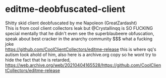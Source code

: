 # editme-deobfuscated-client    
Shitty skid client deobfuscated by me Napoleon (GreatZardasht)   
This is from cool client collectors leak but @Crystallinqq is SO FUCKING special mentally that he didn't even see the superblaubeere obfuscation,     
speak about best cracker in the anarchy community $$$ what a fucking joke    
https://github.com/CoolClientCollectors/editme-release this is where qq's autism took ahold of him, also here is a archive.org copy so he wont try to hide the fact that he is retarded, https://web.archive.org/web/20210404165528/https://github.com/CoolClientCollectors/editme-release
